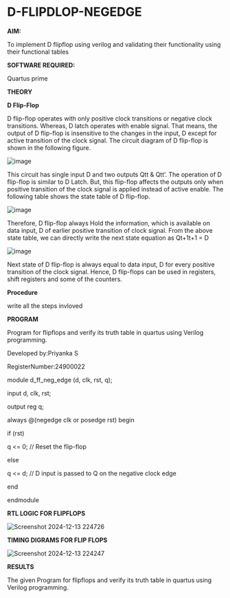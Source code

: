 # D-FLIPDLOP-NEGEDGE

**AIM:**

To implement  D flipflop using verilog and validating their functionality using their functional tables

**SOFTWARE REQUIRED:**

Quartus prime

**THEORY**

**D Flip-Flop**

D flip-flop operates with only positive clock transitions or negative clock transitions. Whereas, D latch operates with enable signal. That means, the output of D flip-flop is insensitive to the changes in the input, D except for active transition of the clock signal. The circuit diagram of D flip-flop is shown in the following figure.

![image](https://github.com/naavaneetha/D-FLIPDLOP-NEGEDGE/assets/154305477/48c81fe8-bc3f-40e7-95e2-519fc155ad51)

This circuit has single input D and two outputs Qtt & Qtt’. The operation of D flip-flop is similar to D Latch. But, this flip-flop affects the outputs only when positive transition of the clock signal is applied instead of active enable. The following table shows the state table of D flip-flop.

![image](https://github.com/naavaneetha/D-FLIPDLOP-NEGEDGE/assets/154305477/e5f3fda7-68ec-4a3a-a0a4-cf6f9cc4ab55)

Therefore, D flip-flop always Hold the information, which is available on data input, D of earlier positive transition of clock signal. From the above state table, we can directly write the next state equation as Qt+1t+1 = D

![image](https://github.com/naavaneetha/D-FLIPDLOP-NEGEDGE/assets/154305477/8592c0d8-2917-4142-91b9-d6c30dd891d2)

Next state of D flip-flop is always equal to data input, D for every positive transition of the clock signal. Hence, D flip-flops can be used in registers, shift registers and some of the counters.

**Procedure**

 write all the steps invloved 

**PROGRAM**

 Program for flipflops and verify its truth table in quartus using Verilog programming. 
 
 Developed by:Priyanka S 
 
 RegisterNumber:24900022

 module d_ff_neg_edge (d, clk, rst, q);
  
  input d, clk, rst;
  
  output reg q;
  

  always @(negedge clk or posedge rst) begin
    
  if (rst)
     
  q <= 0; // Reset the flip-flop
        
  else
      
  q <= d; // D input is passed to Q on the negative clock edge
 
  end

endmodule




**RTL LOGIC FOR FLIPFLOPS**

![Screenshot 2024-12-13 224726](https://github.com/user-attachments/assets/804ff450-399d-45f9-b891-d98f885a7f31)



**TIMING DIGRAMS FOR FLIP FLOPS**

![Screenshot 2024-12-13 224247](https://github.com/user-attachments/assets/5966a5a0-2d80-4c81-9ea4-4583c8a48a5a)



**RESULTS**

The given Program for flipflops and verify its truth table in quartus using Verilog programming. 
